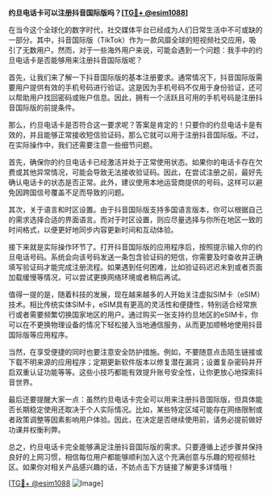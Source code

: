 **约旦电话卡可以注册抖音国际版吗？[[TG💪+ @esim1088](https://t.me/s/esim1088)]**

在当今这个全球化的数字时代，社交媒体平台已经成为人们日常生活中不可或缺的一部分。其中，抖音国际版（TikTok）作为一款风靡全球的短视频社交应用，吸引了无数用户。然而，对于一些海外用户来说，可能会遇到一个问题：我手中的约旦电话卡是否能够用来注册抖音国际版呢？

首先，让我们来了解一下抖音国际版的基本注册要求。通常情况下，抖音国际版需要用户提供有效的手机号码进行验证。这是因为手机号码不仅用于身份验证，还可以帮助用户找回密码或账户信息。因此，拥有一个活跃且可用的手机号码是注册抖音国际版的前提条件。

那么，约旦电话卡是否符合这一要求呢？答案是肯定的！只要你的约旦电话卡是有效的，并且能够正常接收短信验证码，那么它就可以用于注册抖音国际版。不过，在实际操作中，我们还需要注意一些细节问题。

首先，确保你的约旦电话卡已经激活并处于正常使用状态。如果你的电话卡存在欠费或其他异常情况，可能会导致无法接收验证码。因此，在尝试注册之前，最好先确认电话卡的状态是否正常。此外，建议使用本地运营商提供的号码，这样可以避免因跨国信号覆盖不足而导致的问题。

其次，关于语言和时区设置。由于抖音国际版支持多国语言版本，你可以根据自己的需求选择合适的界面语言。而对于时区设置，则应尽量选择与你所在地区一致的时间格式，以便更好地同步内容更新时间和互动体验。

接下来就是实际操作环节了。打开抖音国际版的应用程序后，按照提示输入你的约旦电话号码。系统会向该号码发送一条包含验证码的短信，你需要及时查收并正确填写验证码才能完成注册流程。如果遇到任何困难，比如验证码迟迟未到或者页面加载缓慢等情况，可以尝试更换网络环境或者稍后再试。

值得一提的是，随着科技的发展，现在越来越多的人开始关注虚拟SIM卡（eSIM）技术。相比传统实体SIM卡，eSIM具有更高的灵活性和便捷性，特别适合经常旅行或者需要频繁切换国家地区的用户。通过购买一张支持约旦地区的eSIM卡，你可以在不更换物理设备的情况下轻松接入当地通信服务，从而更加顺畅地使用抖音国际版等应用程序。

当然，在享受便捷的同时也要注意安全防护措施。例如，不要随意点击陌生链接或下载不明来源的应用程序；定期更新软件版本以修复潜在漏洞；设置复杂密码并开启双重认证功能等等。这些小技巧都能有效提升账号安全性，让你更放心地探索抖音世界。

最后还要提醒大家一点：虽然约旦电话卡完全可以用来注册抖音国际版，但具体能否长期稳定使用还取决于个人实际情况。比如，某些特定区域可能存在网络限制或者政策调整等因素影响用户体验。因此，在决定是否继续使用前，请务必提前做好功课并权衡利弊。

总之，约旦电话卡完全能够满足注册抖音国际版的需求。只要遵循上述步骤并保持良好的上网习惯，相信每位用户都能够顺利加入这个充满创意与乐趣的短视频社区。如果你对相关产品感兴趣的话，不妨点击下方链接了解更多详情哦！

[[TG💪+ @esim1088](https://t.me/s/esim1088) ![Image](https://i.postimg.cc/4NQfJmqS/Snipaste-2025-05-13-00-14-12.png)]
